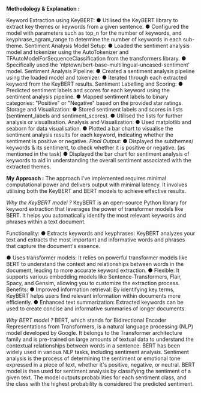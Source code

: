 **Methodology & Explanation :**

Keyword Extraction using KeyBERT:
● Utilised the KeyBERT library to extract key themes or keywords from a given sentence.
● Configured the model with parameters such as top_n for the number of keywords, and
keyphrase_ngram_range to determine the number of keywords in each sub-theme.
Sentiment Analysis Model Setup:
● Loaded the sentiment analysis model and tokenizer using the AutoTokenizer and
TFAutoModelForSequenceClassification from the transformers library.
● Specifically used the 'nlptown/bert-base-multilingual-uncased-sentiment' model.
Sentiment Analysis Pipeline:
● Created a sentiment analysis pipeline using the loaded model and tokenizer.
● Iterated through each extracted keyword from the KeyBERT results.
Sentiment Labelling and Scoring:
● Predicted sentiment labels and scores for each keyword using the sentiment analysis
pipeline.
● Mapped sentiment labels to binary categories: "Positive" or "Negative" based on the
provided star ratings.
Storage and Visualization:
● Stored sentiment labels and scores in lists (sentiment_labels and sentiment_scores).
● Utilised the lists for further analysis or visualisation.
Analysis and Visualization:
● Used matplotlib and seaborn for data visualisation.
● Plotted a bar chart to visualise the sentiment analysis results for each keyword, indicating
whether the sentiment is positive or negative.
_Final Output:_
● Displayed the subthemes/ keywords & its sentiment, to check whether it is positive or
negative. (as mentioned in the task)
● Displayed the bar chart for sentiment analysis of keywords to aid in understanding the
overall sentiment associated with the extracted themes.

**My Approach :**
The approach I've implemented requires minimal computational power and delivers output
with minimal latency. It involves utilising both the KeyBERT and BERT models to achieve
effective results.

_Why the KeyBERT model ?_
KeyBERT is an open-source Python library for keyword extraction that leverages the power
of transformer models like BERT. It helps you automatically identify the most relevant
keywords and phrases within a text document.

Functionality:
● Extracts keywords and keyphrases: KeyBERT analyzes your text and extracts the
most important and informative words and phrases that capture the document's
essence.

● Uses transformer models: It relies on powerful transformer models like BERT to
understand the context and relationships between words in the document, leading to
more accurate keyword extraction.
● Flexible: It supports various embedding models like Sentence-Transformers, Flair,
Spacy, and Gensim, allowing you to customize the extraction process.
Benefits:
● Improved information retrieval: By identifying key terms, KeyBERT helps users
find relevant information within documents more efficiently.
● Enhanced text summarization: Extracted keywords can be used to create concise
and informative summaries of longer documents.

_Why BERT model ?_
BERT, which stands for Bidirectional Encoder Representations from Transformers, is a
natural language processing (NLP) model developed by Google. It belongs to the
Transformer architecture family and is pre-trained on large amounts of textual data to
understand the contextual relationships between words in a sentence.
BERT has been widely used in various NLP tasks, including sentiment analysis. Sentiment
analysis is the process of determining the sentiment or emotional tone expressed in a piece of
text, whether it's positive, negative, or neutral.
BERT model is then used for sentiment analysis by classifying the sentiment of a given text.
The model outputs probabilities for each sentiment class, and the class with the highest
probability is considered the predicted sentiment.
